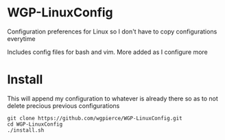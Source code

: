 # WGP-LinuxConfig
Configuration preferences for Linux so I don't have to copy configurations everytime

Includes config files for bash and vim. More added as I configure more

# Install
This will append my configuration to whatever is already there so as to not delete precious previous configurations

    git clone https://github.com/wgpierce/WGP-LinuxConfig.git
    cd WGP-LinuxConfig
    ./install.sh

